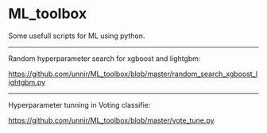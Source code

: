 # ML_toolbox
Some usefull scripts for ML using python.

---
   Random hyperparameter search for xgboost and lightgbm: 
 
   https://github.com/unnir/ML_toolbox/blob/master/random_search_xgboost_lightgbm.py

---
   Hyperparameter tunning in Voting classifie:

   https://github.com/unnir/ML_toolbox/blob/master/vote_tune.py
